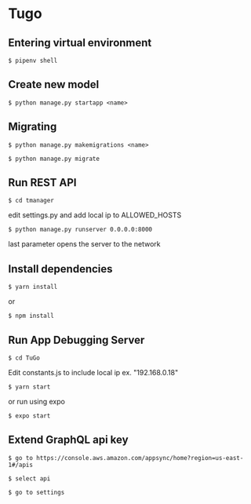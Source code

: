 # Tugo

## Entering virtual environment

    $ pipenv shell

## Create new model

    $ python manage.py startapp <name>

## Migrating

    $ python manage.py makemigrations <name>

    $ python manage.py migrate

## Run REST API

    $ cd tmanager

edit settings.py and add local ip to ALLOWED_HOSTS

    $ python manage.py runserver 0.0.0.0:8000

last parameter opens the server to the network

## Install dependencies

    $ yarn install

or

    $ npm install

## Run App Debugging Server

    $ cd TuGo

Edit constants.js to include local ip ex. "192.168.0.18"

    $ yarn start

or run using expo

    $ expo start

## Extend GraphQL api key

    $ go to https://console.aws.amazon.com/appsync/home?region=us-east-1#/apis

    $ select api

    $ go to settings
